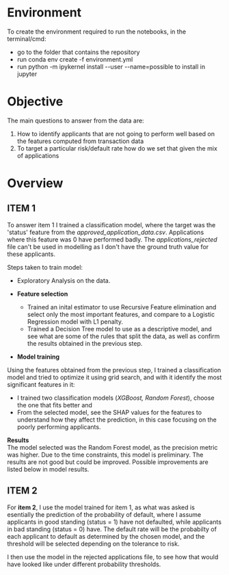 # Environment
To create the environment required to run the notebooks, in the terminal/cmd: 
- go to the folder that contains the repository
- run conda env create -f environment.yml
- run python -m ipykernel install --user --name=possible to install in jupyter

# Objective 

The main questions to answer from the data are:
1. How to identify applicants that are not going to perform well based on the features computed from transaction data
2. To target a particular risk/default rate how do we set that given the mix of applications

# Overview 
## **ITEM 1**
To answer item 1 I trained a classification model, where the target was the 'status' feature from the *approved_application_data.csv*. Applications where this feature was 0 have performed badly. 
The *applications_rejected* file can't be used in modelling as I don't have the ground truth value for these applicants.

Steps taken to train model:<br> 
- Exploratory Analysis on the data.
- **Feature selection**<br> 
    - Trained an inital estimator to use Recursive Feature elimination and select only the most important features, and compare to a Logistic Regression model with L1 penalty.   
    - Trained a Decision Tree model to use as a descriptive model, and see what are some of the rules that split the data, as well as confirm the results obtained in the previous step.<br>

- **Model training**<br>

Using the features obtained from the previous step, I trained a classification model and tried to optimize it using grid search, and with it identify the most significant features in it: 
 
- I trained two classification models (*XGBoost, Random Forest*), choose the one that fits better and
- From the selected model, see the SHAP values for the features to understand how they affect the prediction, in this case focusing on the poorly performing applicants. 

**Results**<br>
The model selected was the Random Forest model, as the precision metric was higher. Due to the time constraints, this model is preliminary. The results are not good but could be improved. Possible improvements are listed below in model results.


## **ITEM 2**
    
For **item 2**, I use the model trained for item 1, as what was asked is esentially the prediction of the probability of default, where I assume applicants in good standing (status = 1) have not defaulted, while applicants in bad standing (status = 0) have. The default rate will be the probabilty of each applicant to default as determined by the chosen model, and the threshold will be selected depending on the tolerance to risk.     

I then use the model in the rejected applications file, to see how that would have looked like under different probability thresholds. 
